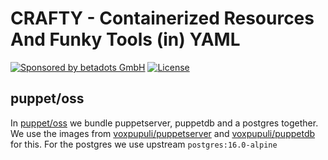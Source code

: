 # CRAFTY - Containerized Resources And Funky Tools (in) YAML

[![Sponsored by betadots GmbH](https://img.shields.io/badge/Sponsored%20by-betadots%20GmbH-blue.svg)](https://www.betadots.de)
[![License](https://img.shields.io/github/license/voxpupuli/crafty.svg)](https://github.com/voxpupuli/crafty/blob/master/LICENSE)

## puppet/oss
In [puppet/oss](puppet/oss) we bundle puppetserver, puppetdb and a postgres together.
We use the images from [voxpupuli/puppetserver](https://github.com/voxpupuli/container-puppetserver) and [voxpupuli/puppetdb](https://github.com/voxpupuli/container-puppetdb) for this. For the postgres we use upstream `postgres:16.0-alpine`
